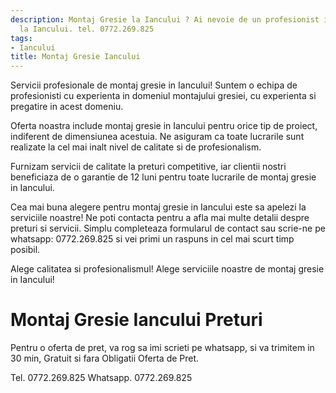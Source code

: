 ```yaml
---
description: Montaj Gresie la Iancului ? Ai nevoie de un profesionist in Montaj Gresie
  la Iancului. tel. 0772.269.825
tags:
- Iancului
title: Montaj Gresie Iancului
---
```




Servicii profesionale de montaj gresie in Iancului! Suntem o echipa de profesionisti cu experienta in domeniul montajului gresiei, cu experienta si pregatire in acest domeniu. 

Oferta noastra include montaj gresie in Iancului pentru orice tip de proiect, indiferent de dimensiunea acestuia. Ne asiguram ca toate lucrarile sunt realizate la cel mai inalt nivel de calitate si de profesionalism. 

Furnizam servicii de calitate la preturi competitive, iar clientii nostri beneficiaza de o garantie de 12 luni pentru toate lucrarile de montaj gresie in Iancului. 

Cea mai buna alegere pentru montaj gresie in Iancului este sa apelezi la serviciile noastre! Ne poti contacta pentru a afla mai multe detalii despre preturi si servicii. Simplu completeaza formularul de contact sau scrie-ne pe whatsapp: 0772.269.825 si vei primi un raspuns in cel mai scurt timp posibil. 

Alege calitatea si profesionalismul! Alege serviciile noastre de montaj gresie in Iancului!

# Montaj Gresie Iancului Preturi
Pentru o oferta de pret, va rog sa imi scrieti pe whatsapp, si va trimitem in 30 min, Gratuit si fara Obligatii Oferta de Pret.

Tel. 0772.269.825
Whatsapp. 0772.269.825